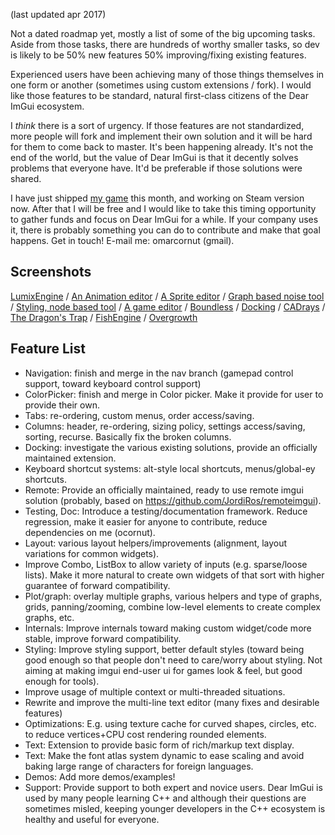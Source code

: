 (last updated apr 2017)

Not a dated roadmap yet, mostly a list of some of the big upcoming tasks.
Aside from those tasks, there are hundreds of worthy smaller tasks, so dev is likely to be 50% new features 50% improving/fixing existing features.

Experienced users have been achieving many of those things themselves in one form or another (sometimes using custom extensions / fork). I would like those features to be standard, natural first-class citizens of the Dear ImGui ecosystem.

I _think_ there is a sort of urgency. If those features are not standardized, more people will fork and implement their own solution and it will be hard for them to come back to master. It's been happening already. It's not the end of the world, but the value of Dear ImGui is that it decently solves problems that everyone have. It'd be preferable if those solutions were shared.

I have just shipped [my game](http://www.TheDragonsTrap.com) this month, and working on Steam version now. After that I will be free and I would like to take this timing opportunity to gather funds and focus on Dear ImGui for a while. If your company uses it, there is probably something you can do to contribute and make that goal happens. Get in touch! E-mail me: omarcornut (gmail).

## Screenshots

[LumixEngine](https://cloud.githubusercontent.com/assets/153526/17481789/18b71916-5d7f-11e6-9726-9e17dec1f3b4.png)
/ [An Animation editor](https://cloud.githubusercontent.com/assets/814772/17825130/ee09ace8-661a-11e6-80b5-c315fa4eaaa6.png)
/ [A Sprite editor](https://cloud.githubusercontent.com/assets/16607879/25135067/8d2c8864-2451-11e7-904e-e525e2736417.png)
/ [Graph based noise tool](https://cloud.githubusercontent.com/assets/577713/24189405/175f3a86-0ee5-11e7-8302-768de7fc2a16.png)
/ [Styling, node based tool](https://cloud.githubusercontent.com/assets/12642134/23952212/fa85c398-0990-11e7-8621-b1adbb71fab5.jpg)
/ [A game editor](https://cloud.githubusercontent.com/assets/4952023/13963091/3f8caedc-f021-11e5-8709-90c8ea7df1c0.png)
/ [Boundless](https://cloud.githubusercontent.com/assets/8225057/17051226/d37e7f86-4ff7-11e6-8f83-64808debb7e1.png)
/ [Docking](https://cloud.githubusercontent.com/assets/12642134/18140511/288541a8-6fb6-11e6-8423-72b4c808016d.gif)
/ [CADrays](https://cloud.githubusercontent.com/assets/1812916/23785566/c643057c-0581-11e7-9a49-1cd3bdbad830.jpg)
/ [The Dragon's Trap](https://cloud.githubusercontent.com/assets/8225057/20628927/33e14cac-b329-11e6-80f6-9524e93b048a.png)
/ [FishEngine](https://raw.githubusercontent.com/yushroom/FishEngine/master/Snapshot/20161129.png)
/ [Overgrowth](https://cloud.githubusercontent.com/assets/1066954/22568057/24c1dcc4-e947-11e6-8c97-870d8e70a380.jpg)

## Feature List

- Navigation: finish and merge in the nav branch (gamepad control support, toward keyboard control support)
- ColorPicker: finish and merge in Color picker. Make it provide for user to provide their own.
- Tabs: re-ordering, custom menus, order access/saving.
- Columns: header, re-ordering, sizing policy, settings access/saving, sorting, recurse. Basically fix the broken columns.
- Docking: investigate the various existing solutions, provide an officially maintained extension.
- Keyboard shortcut systems: alt-style local shortcuts, menus/global-ey shortcuts.
- Remote: Provide an officially maintained, ready to use remote imgui solution (probably, based on https://github.com/JordiRos/remoteimgui).
- Testing, Doc: Introduce a testing/documentation framework. Reduce regression, make it easier for anyone to contribute, reduce dependencies on me (ocornut).
- Layout: various layout helpers/improvements (alignment, layout variations for common widgets).
- Improve Combo, ListBox to allow variety of inputs (e.g. sparse/loose lists). Make it more natural to create own widgets of that sort with higher guarantee of forward compatibility.
- Plot/graph: overlay multiple graphs, various helpers and type of graphs, grids, panning/zooming, combine low-level elements to create complex graphs, etc.
- Internals: Improve internals toward making custom widget/code more stable, improve forward compatibility.
- Styling: Improve styling support, better default styles (toward being good enough so that people don't need to care/worry about styling. Not aiming at making imgui end-user ui for games look & feel, but good enough for tools).
- Improve usage of multiple context or multi-threaded situations.
- Rewrite and improve the multi-line text editor (many fixes and desirable features)
- Optimizations: E.g. using texture cache for curved shapes, circles, etc. to reduce vertices+CPU cost rendering rounded elements.
- Text: Extension to provide basic form of rich/markup text display.
- Text: Make the font atlas system dynamic to ease scaling and avoid baking large range of characters for foreign languages.
- Demos: Add more demos/examples!
- Support: Provide support to both expert and novice users. Dear ImGui is used by many people learning C++ and although their questions are sometimes misled, keeping younger developers in the C++ ecosystem is healthy and useful for everyone.
